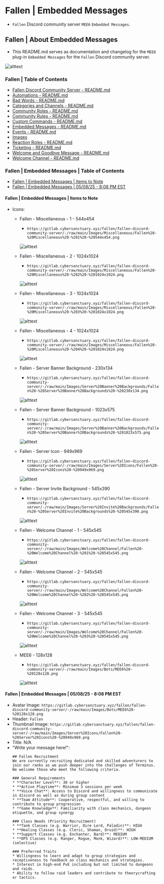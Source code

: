 <!-- omit from toc -->
# Fallen | Embedded Messages
* `Fallen` Discord community server `MEE6` `Embedded Messages`.

<!-- omit from toc -->
## Fallen | About Embedded Messages
* This README.md serves as documentation and changelog for the `MEE6` plug-in `Embedded Messages` for the `Fallen` Discord community server.

![alttext](/Images/Server%20Icons/Fallen%20-%20Server%20Icons%20-%20949x969.png)

<!-- omit from toc -->
### Fallen | Table of Contents
* [Fallen Discord Community Server - README.md](/README.md)
* [Automations - README.md](/Automations/README.md)
* [Bad Words - README.md](/Bad%20Words/README.md)
* [Categories and Channels - README.md](/Categories%20and%20Channels/README.md)
* [Community Roles - README.md](/Community%20Roles/README.md)
* [Community Rules - README.md](/Community%20Rules/README.md)
* [Custom Commands - README.md](/Custom%20Commands/README.md)
* [Embedded Messages - README.md](/Embedded%20Messages/README.md)
* [Events - README.md](/Events/README.md)
* [Images](/Images/)
* [Reaction Roles - README.md](/Reaction%20Roles/README.md)
* [Ticketing - README.md](/Ticketing/README.md)
* [Welcome and Goodbye Message - README.md](/Welcome%20and%20Goodbye%20Message/README.md)
* [Welcome Channel - README.md](/Welcome%20Channel/README.md)

<!-- omit from toc -->
### Fallen | Embedded Messages | Table of Contents
* [Fallen | Embedded Messages | Items to Note](#fallen--embedded-messages--items-to-note)
* [Fallen | Embedded Messages | 05/08/25 - 8:08 PM EST](#fallen--embedded-messages--050825---808-pm-est)


#### Fallen | Embedded Messages | Items to Note
* Icons:
    * Fallen - Miscellaneous - 1 - 544x454
        * ```https://gitlab.cybersanctuary.xyz/fallen/fallen-discord-community-server/-/raw/main/Images/Miscellaneous/Fallen%20-%20Miscellaneous%20-%201%20-%20544x454.png```

        ![alttext](/Images/Miscellaneous/Fallen%20-%20Miscellaneous%20-%201%20-%20544x454.png)

    * Fallen - Miscellaneous - 2 - 1024x1024
        * ```https://gitlab.cybersanctuary.xyz/fallen/fallen-discord-community-server/-/raw/main/Images/Miscellaneous/Fallen%20-%20Miscellaneous%20-%202%20-%201024x1024.png```

        ![alttext](/Images/Miscellaneous/Fallen%20-%20Miscellaneous%20-%202%20-%201024x1024.png)

    * Fallen - Miscellaneous - 3 - 1024x1024
        * ```https://gitlab.cybersanctuary.xyz/fallen/fallen-discord-community-server/-/raw/main/Images/Miscellaneous/Fallen%20-%20Miscellaneous%20-%203%20-%201024x1024.png```

        ![alttext](/Images/Miscellaneous/Fallen%20-%20Miscellaneous%20-%203%20-%201024x1024.png)

    * Fallen - Miscellaneous - 4 - 1024x1024
        * ```https://gitlab.cybersanctuary.xyz/fallen/fallen-discord-community-server/-/raw/main/Images/Miscellaneous/Fallen%20-%20Miscellaneous%20-%204%20-%201024x1024.png```

        ![alttext](/Images/Miscellaneous/Fallen%20-%20Miscellaneous%20-%204%20-%201024x1024.png)

    * Fallen - Server Banner Background - 230x134
        * ```https://gitlab.cybersanctuary.xyz/fallen/fallen-discord-community-server/-/raw/main/Images/Server%20Banner%20Backgrounds/Fallen%20-%20Server%20Banner%20Backgrounds%20-%20230x134.png```

        ![alttext](/Images/Server%20Banner%20Backgrounds/Fallen%20-%20Server%20Banner%20Backgrounds%20-%20230x134.png)

    * Fallen - Server Banner Background - 1023x575
        * ```https://gitlab.cybersanctuary.xyz/fallen/fallen-discord-community-server/-/raw/main/Images/Server%20Banner%20Backgrounds/Fallen%20-%20Server%20Banner%20Backgrounds%20-%201023x575.png```

        ![alttext](/Images/Server%20Banner%20Backgrounds/Fallen%20-%20Server%20Banner%20Backgrounds%20-%201023x575.png)

    * Fallen - Server Icon - 949x969
        * ```https://gitlab.cybersanctuary.xyz/fallen/fallen-discord-community-server/-/raw/main/Images/Server%20Icons/Fallen%20-%20Server%20Icons%20-%20949x969.png```

        ![alttext](/Images/Server%20Icons/Fallen%20-%20Server%20Icons%20-%20949x969.png)

    * Fallen - Server Invite Background - 545x390
        * ```https://gitlab.cybersanctuary.xyz/fallen/fallen-discord-community-server/-/raw/main/Images/Server%20Invite%20Backgrounds/Fallen%20-%20Server%20Invite%20Backgrounds%20-%20545x390.png```

        ![alttext](/Images/Server%20Invite%20Backgrounds/Fallen%20-%20Server%20Invite%20Backgrounds%20-%20545x390.png)

    * Fallen - Welcome Channel - 1 - 545x545
        * ```https://gitlab.cybersanctuary.xyz/fallen/fallen-discord-community-server/-/raw/main/Images/Welcome%20Channel/Fallen%20-%20Welcome%20Channel%20-%201%20-%20545x545.png```

        ![alttext](/Images/Welcome%20Channel/Fallen%20-%20Welcome%20Channel%20-%201%20-%20545x545.png)

    * Fallen - Welcome Channel - 2 - 545x545
        * ```https://gitlab.cybersanctuary.xyz/fallen/fallen-discord-community-server/-/raw/main/Images/Welcome%20Channel/Fallen%20-%20Welcome%20Channel%20-%202%20-%20545x545.png```

        ![alttext](/Images/Welcome%20Channel/Fallen%20-%20Welcome%20Channel%20-%202%20-%20545x545.png)
    
    * Fallen - Welcome Channel - 3 - 545x545
        * ```https://gitlab.cybersanctuary.xyz/fallen/fallen-discord-community-server/-/raw/main/Images/Welcome%20Channel/Fallen%20-%20Welcome%20Channel%20-%203%20-%20545x545.png```

        ![alttext](/Images/Welcome%20Channel/Fallen%20-%20Welcome%20Channel%20-%203%20-%20545x545.png)

    * MEE6 - 128x128
        * ```https://gitlab.cybersanctuary.xyz/fallen/fallen-discord-community-server/-/raw/main/Images/Bots/MEE6%20-%20128x128.png```

        ![alttext](/Images/Bots/MEE6%20-%20128x128.png)

#### Fallen | Embedded Messages | 05/08/25 - 8:08 PM EST
* Avatar Image: ```https://gitlab.cybersanctuary.xyz/fallen/fallen-discord-community-server/-/raw/main/Images/Bots/MEE6%20-%20128x128.png```
* Header: ```Fallen```
* Thumbnail Image: ```https://gitlab.cybersanctuary.xyz/fallen/fallen-discord-community-server/-/raw/main/Images/Server%20Icons/Fallen%20-%20Server%20Icons%20-%20949x969.png```
* Title: N/A
* "Write your message here!":
    ```
    ## Fallen Recruitment
    We are currently recruiting dedicated and skilled adventurers to join our ranks as we push deeper into the challenges of Terminus. We welcome those who meet the following criteria.

    ### General Requirements
    * **Character Level**: 30 or higher
    * **Active Playtime**: Minimum 3 sessions per week
    * **Voice Chat**: Access to Discord and willingness to communicate in discord as well as during group content
    * **Team Attitude**: Cooperative, respectful, and willing to contribute to group progression
    * **Game Knowledge**: Familiarity with class mechanics, dungeon etiquette, and group synergy

    ### Class Needs (Priority Recruitment)
    * **Tank Classes (e.g. Warrior, Dire Lord, Paladin)**: HIGH
    * **Healing Classes (e.g. Cleric, Shaman, Druid)**: HIGH
    * **Support Classes (e.g. Enchanter, Bard)**: MEDIUM
    * **DPS Classes (e.g. Ranger, Rogue, Monk, Wizard)**: LOW-MEDIUM (selective)

    ### Preferred Traits
    * Willingness to learn and adapt to group strategies and receptiveness to feedback on class mechanics and strategies.
    * Interest in high-end PvE including but not limited to dungeons and raids.
    * Ability to follow raid leaders and contribute to theorycrafting or tactics.
    ```